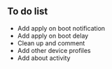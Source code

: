 ## To do list
* Add apply on boot notification
* Add apply on boot delay
* Clean up and comment
* Add other device profiles
* Add about activity